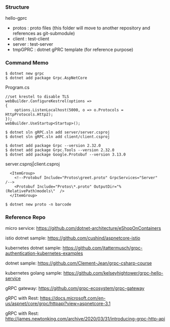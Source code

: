 ### Structure

hello-gprc
  - protos : proto files (this folder will move to another repository and references as git-submodule)
  - client : test-client
  - server : test-server
  - tmpGPRC : dotnet gPRC template (for reference purpose)

### Command Memo

```
$ dotnet new grpc
$ dotnet add package Grpc.AspNetCore 
```

Program.cs
```
//set krestel to disable TLS
webBuilder.ConfigureKestrel(options =>
{
    options.ListenLocalhost(5000, o => o.Protocols = HttpProtocols.Http2);
});
webBuilder.UseStartup<Startup>();
```

```
$ dotnet sln gRPC.sln add server/server.csproj
$ dotnet sln gRPC.sln add client/client.csproj
```

```
$ dotnet add package Grpc --version 2.32.0
$ dotnet add package Grpc.Tools --version 2.32.0
$ dotnet add package Google.Protobuf --version 3.13.0
```

server.csproj|client.csproj
```
  <ItemGroup>
    <!--Protobuf Include="Protos\greet.proto" GrpcServices="Server"  /-->
    <Protobuf Include="Protos\*.proto" OutputDir="%(RelativePath)models\"  />
  </ItemGroup>
```

```
$ dotnet new proto -n barcode
```

### Reference Repo

micro service: https://github.com/dotnet-architecture/eShopOnContainers

istio dotnet sample: https://github.com/cushind/aspnetcore-istio

kubernetes dotnet sample: https://github.com/jtattermusch/grpc-authentication-kubernetes-examples

dotnet sample: https://github.com/Clement-Jean/grpc-csharp-course

kubernetes golang sample: https://github.com/kelseyhightower/grpc-hello-service

gRPC gateway:  https://github.com/grpc-ecosystem/grpc-gateway

gRPC with Rest: https://docs.microsoft.com/en-us/aspnet/core/grpc/httpapi?view=aspnetcore-3.1

gRPC with Rest: http://james.newtonking.com/archive/2020/03/31/introducing-grpc-http-api